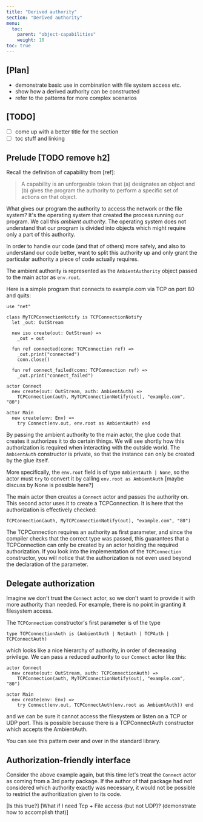 ```yaml
---
title: "Derived authority"
section: "Derived authority"
menu:
  toc:
    parent: "object-capabilities"
    weight: 10
toc: true
---
```


## [Plan]

* demonstrate basic use in combination with file system access etc.
* show how a derived authority can be constructed
* refer to the patterns for more complex scenarios

## [TODO]

* [ ] come up with a better title for the section
* [ ] toc stuff and linking

## Prelude [TODO remove h2]

Recall the definition of capability from [ref]:

> A capability is an unforgeable token that (a) designates an object and (b) gives the program the authority to perform a specific set of actions on that object.

What gives our program the authority to access the network or the file system? It's the operating system that created the process running our program. We call this *ambient authority*.
The operating system does not understand that our program is divided into objects which might require only a part of this authority.

In order to handle our code (and that of others) more safely, and also to understand our code better, want to split this authority up and only grant the particular authority a piece of code actually
requires.

The ambient authority is represented as the `AmbientAuthority` object passed to the main actor
as `env.root`.

Here is a simple program that connects to example.com via TCP on port 80 and quits:

```pony
use "net"

class MyTCPConnectionNotify is TCPConnectionNotify
  let _out: OutStream

  new iso create(out: OutStream) =>
    _out = out

  fun ref connected(conn: TCPConnection ref) =>
    _out.print("connected")
    conn.close()

  fun ref connect_failed(conn: TCPConnection ref) =>
    _out.print("connect_failed")

actor Connect
  new create(out: OutStream, auth: AmbientAuth) =>
    TCPConnection(auth, MyTCPConnectionNotify(out), "example.com", "80")

actor Main
  new create(env: Env) =>
    try Connect(env.out, env.root as AmbientAuth) end
```

By passing the ambient authority to the main actor, the glue code that creates it
authorizes it to do certain things.
We will see shortly how this authorization is required when interacting with the outside world.
The `AmbientAuth` constructor is private, so that the instance can only be created by the glue
itself.

More specifically, the `env.root` field is of type `AmbientAuth | None`, so the actor must `try`
to convert it by calling `env.root as AmbientAuth` [maybe discuss by None is possible here?]

The main actor then creates a `Connect` actor and passes the authority on. This second actor
uses it to create a TCPConnection. It is here that the authorization is effectively checked:

```
TCPConnection(auth, MyTCPConnectionNotify(out), "example.com", "80")
```

The TCPConnection requires an authority as first parameter, and since the compiler checks that
the correct type was passed, this guarantees that a TCPConnection can only be created by an
actor holding the required authorization. If you look into the implementation of the `TCPConnection`
constructor, you will notice that the authorization is not even used beyond the declaration of the
parameter.

## Delegate authorization

Imagine we don't trust the `Connect` actor, so we don't want to provide it with more authority
than needed. For example, there is no point in granting it filesystem access.

The `TCPConnection` constructor's first parameter is of the type
```
type TCPConnectionAuth is (AmbientAuth | NetAuth | TCPAuth | TCPConnectAuth)
```
which looks like a nice hierarchy of authority, in order of decreasing privilege. We can pass
a reduced authority to our `Connect` actor like this:

```
actor Connect
  new create(out: OutStream, auth: TCPConnectionAuth) =>
    TCPConnection(auth, MyTCPConnectionNotify(out), "example.com", "80")

actor Main
  new create(env: Env) =>
    try Connect(env.out, TCPConnectAuth(env.root as AmbientAuth)) end
```

and we can be sure it cannot access the filesystem or listen on a TCP or UDP port. This is possible
because there is a TCPConnectAuth constructor which accepts the AmbientAuth.

You can see this pattern over and over in the standard library.

## Authorization-friendly interface

Consider the above example again, but this time let's treat the `Connect` actor as coming from
a 3rd party package. If the author of that package had not considered which authority exactly
was necessary, it would not be possible to restrict the authoritization given to its code.

[Is this true?]
[What if I need Tcp + File access (but not UDP)? (demonstrate how to accomplish that)]
